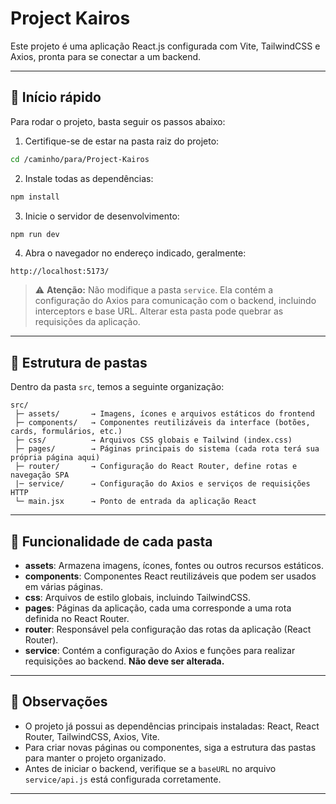 # Project Kairos

Este projeto é uma aplicação React.js configurada com Vite, TailwindCSS e Axios, pronta para se conectar a um backend.

---

## 🔹 Início rápido

Para rodar o projeto, basta seguir os passos abaixo:

1. Certifique-se de estar na pasta raiz do projeto:

```bash
cd /caminho/para/Project-Kairos
```

2. Instale todas as dependências:

```bash
npm install
```

3. Inicie o servidor de desenvolvimento:

```bash
npm run dev
```

4. Abra o navegador no endereço indicado, geralmente:

```
http://localhost:5173/
```

> ⚠️ **Atenção:** Não modifique a pasta `service`. Ela contém a configuração do Axios para comunicação com o backend, incluindo interceptors e base URL. Alterar esta pasta pode quebrar as requisições da aplicação.

---

## 🔹 Estrutura de pastas

Dentro da pasta `src`, temos a seguinte organização:

```
src/
 ├─ assets/       → Imagens, ícones e arquivos estáticos do frontend
 ├─ components/   → Componentes reutilizáveis da interface (botões, cards, formulários, etc.)
 ├─ css/          → Arquivos CSS globais e Tailwind (index.css)
 ├─ pages/        → Páginas principais do sistema (cada rota terá sua própria página aqui)
 ├─ router/       → Configuração do React Router, define rotas e navegação SPA
 |─ service/      → Configuração do Axios e serviços de requisições HTTP
 └─ main.jsx      → Ponto de entrada da aplicação React
```

---

## 🔹 Funcionalidade de cada pasta

* **assets**: Armazena imagens, ícones, fontes ou outros recursos estáticos.
* **components**: Componentes React reutilizáveis que podem ser usados em várias páginas.
* **css**: Arquivos de estilo globais, incluindo TailwindCSS.
* **pages**: Páginas da aplicação, cada uma corresponde a uma rota definida no React Router.
* **router**: Responsável pela configuração das rotas da aplicação (React Router).
* **service**: Contém a configuração do Axios e funções para realizar requisições ao backend. **Não deve ser alterada.**

---

## 🔹 Observações

* O projeto já possui as dependências principais instaladas: React, React Router, TailwindCSS, Axios, Vite.
* Para criar novas páginas ou componentes, siga a estrutura das pastas para manter o projeto organizado.
* Antes de iniciar o backend, verifique se a `baseURL` no arquivo `service/api.js` está configurada corretamente.

---
